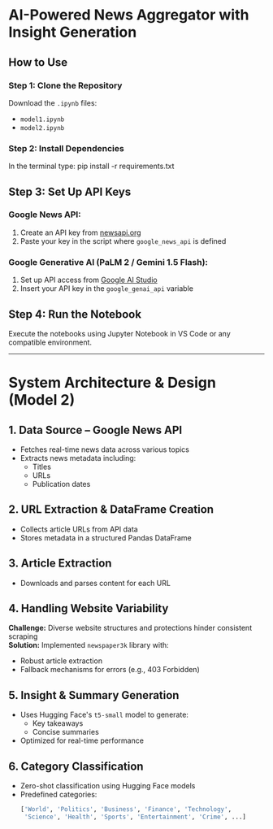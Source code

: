 # AI-Powered News Aggregator with Insight Generation

## How to Use

### Step 1: Clone the Repository
Download the `.ipynb` files:
- `model1.ipynb`
- `model2.ipynb`

### Step 2: Install Dependencies
In the terminal type:
pip install -r requirements.txt

## Step 3: Set Up API Keys

### Google News API:
1. Create an API key from [newsapi.org](https://newsapi.org)
2. Paste your key in the script where `google_news_api` is defined

### Google Generative AI (PaLM 2 / Gemini 1.5 Flash):
1. Set up API access from [Google AI Studio](https://ai.google.dev/)
2. Insert your API key in the `google_genai_api` variable

## Step 4: Run the Notebook
Execute the notebooks using Jupyter Notebook in VS Code or any compatible environment.

---

# System Architecture & Design (Model 2)

## 1. Data Source – Google News API
- Fetches real-time news data across various topics
- Extracts news metadata including:
  - Titles
  - URLs
  - Publication dates

## 2. URL Extraction & DataFrame Creation
- Collects article URLs from API data
- Stores metadata in a structured Pandas DataFrame

## 3. Article Extraction
- Downloads and parses content for each URL

## 4. Handling Website Variability
**Challenge:** Diverse website structures and protections hinder consistent scraping  
**Solution:** Implemented `newspaper3k` library with:
- Robust article extraction
- Fallback mechanisms for errors (e.g., 403 Forbidden)

## 5. Insight & Summary Generation
- Uses Hugging Face's `t5-small` model to generate:
  - Key takeaways
  - Concise summaries
- Optimized for real-time performance

## 6. Category Classification
- Zero-shot classification using Hugging Face models
- Predefined categories:
  ```python
  ['World', 'Politics', 'Business', 'Finance', 'Technology',
   'Science', 'Health', 'Sports', 'Entertainment', 'Crime', ...]

